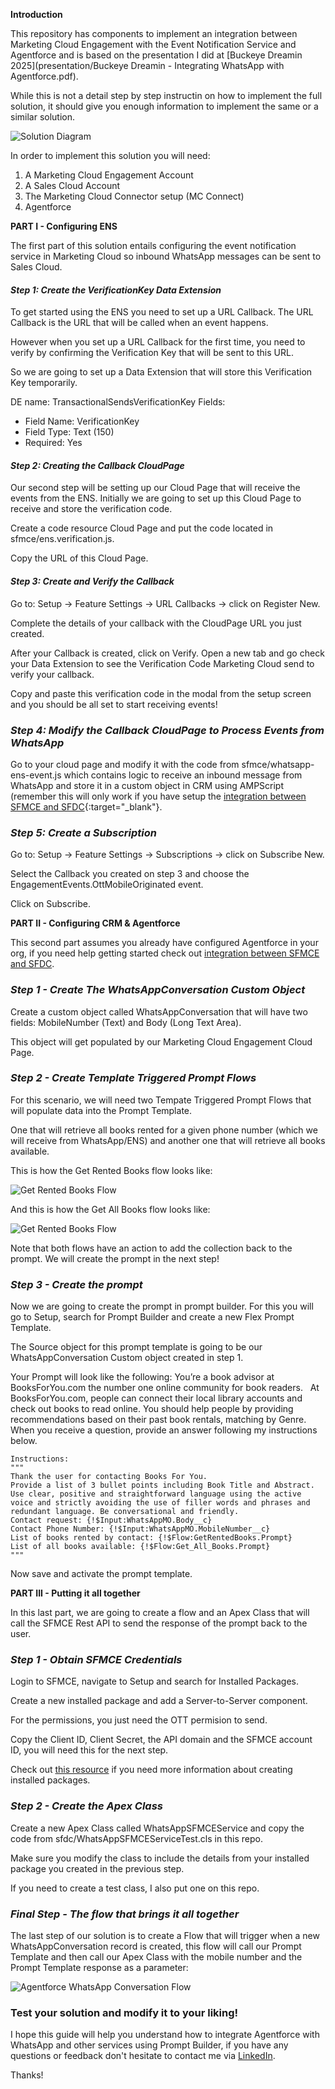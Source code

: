 **Introduction**

This repository has components to implement an integration between Marketing Cloud Engagement with the Event Notification Service and Agentforce and is based on the presentation I did at [Buckeye Dreamin 2025](presentation/Buckeye Dreamin - Integrating WhatsApp with Agentforce.pdf).

While this is not a detail step by step instructin on how to implement the full solution, it should give you enough information to implement the same or a similar solution.

![Solution Diagram](images/solution.png)

In order to implement this solution you will need:

1. A Marketing Cloud Engagement Account
2. A Sales Cloud Account
3. The Marketing Cloud Connector setup (MC Connect)
4. Agentforce

**PART I - Configuring ENS**

The first part of this solution entails configuring the event notification service in Marketing Cloud so inbound WhatsApp messages can be sent to Sales Cloud.

#### *Step 1: Create the VerificationKey Data Extension*
To get started using the ENS you need to set up a URL Callback. The URL Callback is the URL that will be called when an event happens.

However when you set up a URL Callback for the first time, you need to verify by confirming the Verification Key that will be sent to this URL. 

So we are going to set up a Data Extension that will store this Verification Key temporarily.

DE name: TransactionalSendsVerificationKey
Fields:
* Field Name: VerificationKey
* Field Type: Text (150)
* Required: Yes

#### *Step 2: Creating the Callback CloudPage*
Our second step will be setting up our Cloud Page that will receive the events from the ENS. Initially we are going to set up this Cloud Page to receive and store the verification code. 

Create a code resource Cloud Page and put the code located in sfmce/ens.verification.js. 

Copy the URL of this Cloud Page.

#### *Step 3: Create and Verify the Callback*
Go to: Setup → Feature Settings → URL Callbacks → click on Register New. 

Complete the details of your callback with the CloudPage URL you just created.

After your Callback is created, click on Verify. Open a new tab and go check your Data Extension to see the Verification Code Marketing Cloud send to verify your callback.

Copy and paste this verification code in the modal from the setup screen and you should be all set to start receiving events!

### *Step 4: Modify the Callback CloudPage to Process Events from WhatsApp*
Go to your cloud page and modify it with the code from sfmce/whatsapp-ens-event.js which contains logic to receive an inbound message from WhatsApp and store it in a custom object in CRM using AMPScript (remember this will only work if you have setup the [integration between SFMCE and SFDC](https://help.salesforce.com/s/articleView?language=en_US&id=sf.mc_co_marketing_cloud_connect.htm){:target="_blank"}.

### *Step 5: Create a Subscription*
Go to: Setup → Feature Settings → Subscriptions → click on Subscribe New. 

Select the Callback you created on step 3 and choose the EngagementEvents.OttMobileOriginated event.

Click on Subscribe.

**PART II - Configuring CRM & Agentforce**

This second part assumes you already have configured Agentforce in your org, if you need help getting started check out <a href="https://developer.salesforce.com/agentforce-workshop/getting-started/guided-workshop-setup" target="_blank">integration between SFMCE and SFDC</a>.

### *Step 1 - Create The WhatsAppConversation Custom Object*

Create a custom object called WhatsAppConversation that will have two fields: MobileNumber (Text) and Body (Long Text Area). 

This object will get populated by our Marketing Cloud Engagement Cloud Page.

### *Step 2 - Create Template Triggered Prompt Flows*

For this scenario, we will need two Tempate Triggered Prompt Flows that will populate data into the Prompt Template. 

One that will retrieve all books rented for a given phone number (which we will receive from WhatsApp/ENS) and another one that will retrieve all books available. 

This is how the Get Rented Books flow looks like:

![Get Rented Books Flow](images/get-rented-books.png)

And this is how the Get All Books flow looks like:

![Get Rented Books Flow](images/get-all-books.png)

Note that both flows have an action to add the collection back to the prompt. We will create the prompt in the next step!

### *Step 3 - Create the prompt*

Now we are going to create the prompt in prompt builder. For this you will go to Setup, search for Prompt Builder and create a new Flex Prompt Template. 

The Source object for this prompt template is going to be our WhatsAppConversation Custom object created in step 1.

Your Prompt will look like the following:
    You’re a book advisor at BooksForYou.com the number one online community for book readers.  
    At BooksForYou.com, people can connect their local library accounts and check out books to read online. 
    You should help people by providing recommendations based on their past book rentals, matching by Genre.
    When you receive a question, provide an answer following my instructions below.

    Instructions: 
    """
    Thank the user for contacting Books For You.
    Provide a list of 3 bullet points including Book Title and Abstract.
    Use clear, positive and straightforward language using the active voice and strictly avoiding the use of filler words and phrases and redundant language. Be conversational and friendly.
    Contact request: {!$Input:WhatsAppMO.Body__c}
    Contact Phone Number: {!$Input:WhatsAppMO.MobileNumber__c}
    List of books rented by contact: {!$Flow:GetRentedBooks.Prompt}
    List of all books available: {!$Flow:Get_All_Books.Prompt}
    """

Now save and activate the prompt template. 

**PART III - Putting it all together**

In this last part, we are going to create a flow and an Apex Class that will call the SFMCE Rest API to send the response of the prompt back to the user.

### *Step 1 - Obtain SFMCE Credentials*

Login to SFMCE, navigate to Setup and search for Installed Packages.

Create a new installed package and add a Server-to-Server component. 

For the permissions, you just need the OTT permision to send. 

Copy the Client ID, Client Secret, the API domain and the SFMCE account ID, you will need this for the next step.

Check out <a href="https://developer.salesforce.com/docs/marketing/marketing-cloud/guide/install-packages.html" target="_blank">this resource</a> if you need more information about creating installed packages.

### *Step 2 - Create the Apex Class*

Create a new Apex Class called WhatsAppSFMCEService and copy the code from sfdc/WhatsAppSFMCEServiceTest.cls in this repo. 

Make sure you modify the class to include the details from your installed package you created in the previous step. 

If you need to create a test class, I also put one on this repo.

### *Final Step - The flow that brings it all together*

The last step of our solution is to create a Flow that will trigger when a new WhatsAppConversation record is created, this flow will call our Prompt Template and then call our Apex Class with the mobile number and the Prompt Template response as a parameter:

![Agentforce WhatsApp Conversation Flow](images/agentforce-flow.png)

### Test your solution and modify it to your liking!

I hope this guide will help you understand how to integrate Agentforce with WhatsApp and other services using Prompt Builder, if you have any questions or feedback don't hesitate to contact me via <a href="https://www.linkedin.com/in/patosapir" target="_blank">LinkedIn</a>.

Thanks!
